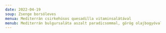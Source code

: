 ```yaml
---
date: 2022-04-19
soup: Zsenge borsóleves
menua: Mediterrán csirkehúsos quesadilla vitaminsalátával
menub: Mediterrán bulgursaláta aszalt paradicsommal, görög olajbogyóval és fetasajttal
---
```

